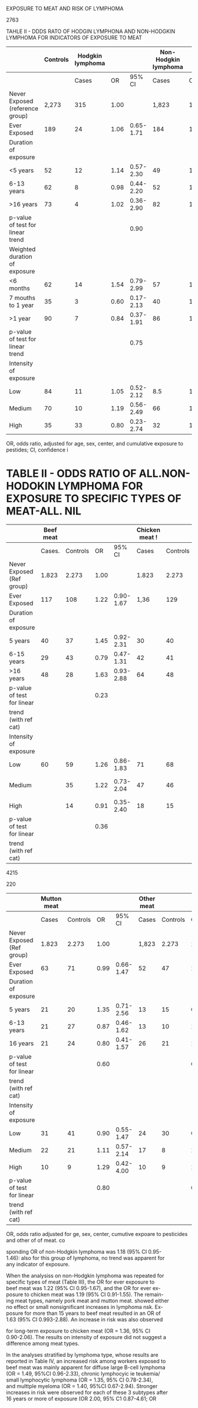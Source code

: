 EXPOSURE TO MEAT AND RISK OF LYMPHOMA

2763

TAHLE II \- DDDS RATO OF HODGIN LYMPHONA AND NON\-HODGKIN LYMPHOMA FOR INDICATORS OF EXPOSURE TO MEAT

||Controls|Hodgkin lymphoma|||Non\-Hodgkin Iymphoma|||
|-|-|-|-|-|-|-|-|
|||Cases|OR|95% CI|Cases|OR|95% CI|
|Never Exposed \(reference group\)|2,273|315|1.00||1,823|1.00|\-|
|Ever Exposed|189|24|1.06|0.65\-1.71|184|1.18|0.95\-1.46|
|Duration of exposure||||||||
|<5 years|52|12|1.14|0.57\-2.30|49|1.25|0.84\-1.86|
|6\-13 years|62|8|0.98|0.44\-2.20|52|1.04|0.71\-1.51|
|>16 years|73|4|1.02|0.36\-2.90|82|1.27|0.92\-1.76|
|p\-value of test for linear trend||||0.90|||0.13|
|Weighted duration of exposure||||||||
|<6 months|62|14|1.54|0.79\-2.99|57|1.10|0.76\-1.59|
|7 mouths to 1 year|35|3|0.60|0.17\-2.13|40|1.39|0.87\-2.20|
|>1 year|90|7|0.84|0.37\-1.91|86|1.17|0.87\-1.59|
|p\-value of test for linear trend||||0.75|||0.13|
|Intensity of exposure||||||||
|Low|84|11|1.05|0.52\-2.12|8.5|1.24|0.91\-1.70|
|Medium|70|10|1.19|0.56\-2.49|66|1.11|0.79\-1.57|
|High|35|33|0.80|0.23\-2.74|32|1.14|0.70\-1.85|

OR, odds ratio, adjusted for age, sex, center, and cumulative exposure to pestides; CI, confidence i

# TABLE II \- ODDS RATIO OF ALL.NON\-HODOKIN LYMPHOMA FOR EXPOSURE TO SPECIFIC TYPES OF MEAT\-ALL. NIL

||Beef meat||||Chicken meat \!||||Pork meat||||
|-|-|-|-|-|-|-|-|-|-|-|-|-|
||Cases.|Controls|OR|95% CI|Cases|Controls|OR|95% CI|Cases|Controls|OR|95% CI|
|Never Exposed \(Ref group\)|1.823|2.273|1.00||1.823|2.273|1.00||1.823|2.273|1.00||
|Ever Exposed|117|108|1.22|0.90\-1.67|1,36|129|1.19|0.91\-1.55|145|143|1.09|0.83\-1.42|
|Duration of exposure|||||||||||||
|5 years|40|37|1.45|0.92\-2.31|30|40|0.97|0.60\-1.58|39|41|1.25|0.80\-1.96|
|6\-15 years|29|43|0.79|0.47\-1.31|42|41|1.21|0.78\-1.88|44|58|0.84|0.55\-1.28|
|>16 years|48|28|1.63|0.93\-2.88|64|48|1.36|0.90\-2.06|61|43|1.28|0.81\-2.03|
|p\-value of test for linear|||0.23||||0.11||||0.54||
|trend \(with ref cat\)|||||||||||||
|Intensity of exposure|||||||||||||
|Low|60|59|1.26|0.86\-1.83|71|68|1.24|0.88\-1.75|70|72|1.15|0.82\-1.62|
|Medium||35|1.22|0.73\-2.04|47|46|1.11|\(1\)<br>0.72\-1.71||52|1.03|0.68\-1.58|
|High||14|0.91|0.35\-2.40|18|15|1.22|0.56\-2.65||19|0.89|0.40\-1.94|
|p\-value of test for linear|||0.36||||0.29||||0.78||
|trend \(with ref cat\)|||||||||||||

4215

220

||Mutton meat||||Other meat||||
|-|-|-|-|-|-|-|-|-|
||Cases|Controls|OR|95% CI|Cases|Controls|OR|95% CI|
|Never Exposed \(Ref group\)|1.823|2.273|1.00||1,823|2.273|1.00||
|Ever Exposed|63|71|0.99|0.66\-1.47|52|47|1.07|0.67\-1.70|
|Duration of exposure|||||||||
|5 years|21|20|1.35|0.71\-2.56|13|15|0.92|0.41\-2.06|
|6\-13 years|21|27|0.87|0.46\-1.62|13|10|1.16|0.48\-2.81|
|16 years|21|24|0.80|0.41\-1.57|26|21|1.19|0.62\-2.28|
|p\-value of test for linear|||0.60||||0.58||
|trend \(with ref cat\)|||||||||
|Intensity of exposure|||||||||
|Low|31|41|0.90|0.55\-1.47|24|30|0.82|0.47\-1.45|
|Medium|22|21|1.11|0.57\-2.14|17|8|1.97|0.80\-4.90|
|High|10|9|1.29|0.42\-4.00|10|9|1.09|0.34\-3.51|
|p\-value of test for linear|||0.80||||0.57||
|trend \(with ref cat\)|||||||||

OR, odds ratio adjusted for ge, sex, center, cumutive expoare to pesticides and other of of meat. co

sponding OR of non\-Hodgkin Iymphoma was 1.18 \(95% CI 0.95\-<br>1.46\): also for this group of lymphoma, no trend was apparent for<br>any indicator of exposure.

When the analysiss on non\-Hodgkin lymphoma was repeated for<br>specific types of meat \(Table III\), the OR for ever exposure to<br>beef meat was 1.22 \(95% CI 0.95\-1.67\), and the OR for ever ex\-<br>posure to chicken meat was 1.19 \(95% CI 0.91\-1.55\). The remain\-<br>ing meat types, namely pork meat and mutton meat. showed either<br>no effect or small nonsignificant increases in lymphoma nsk. Ex\-<br>posure for more than 15 years to beef meat resulted in an OR of<br>1.63 \(95% CI 0.993\-2.88\). An increase in risk was also observed

for long\-term exposure to chicken meat \(OR = 1.36, 95% CI<br>0.90\-2.06\). The results on intensity of exposure did not suggest a<br>difference among meat types.

In the analyses stratified by lymphoma type, whose results are<br>reported in Table IV, an increased risk among workers exposed to<br>beef meat was mainly apparent for diffuse large B\-cell lymphoma<br>\(OR = 1.49, 95%CI 0.96\-2.33\), chronic lymphocyic ie teukemia/<br>small lymphocytic Iymphoma \(OR = 1.35, 95% CI 0.78\-2.34\),<br>and multtple myeloma \(OR = 1.40, 95%CI 0.67\-2.94\). Stronger<br>increases in risk were observed for each of these 3 subtypes after<br>16 years or more of exposure \(OR 2.00, 95% C1 0.87\-4.61; OR
